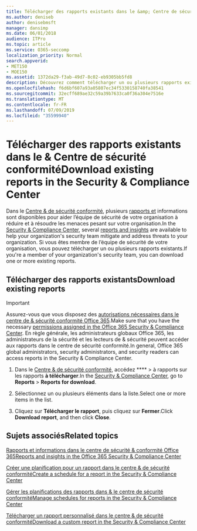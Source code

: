 ```yaml
---
title: Télécharger des rapports existants dans le &amp; Centre de sécurité conformité
ms.author: deniseb
author: denisebmsft
manager: dansimp
ms.date: 06/01/2018
audience: ITPro
ms.topic: article
ms.service: O365-seccomp
localization_priority: Normal
search.appverid:
- MET150
- MOE150
ms.assetid: 1372da29-f3ab-49d7-8c02-eb9305bb5fd8
description: Découvrez comment télécharger un ou plusieurs rapports existants dans le centre de &amp; sécurité conformité.
ms.openlocfilehash: f6d6bf607a93a05807ec34f5330158740fa38541
ms.sourcegitcommit: 32ecff689ae32c59a39b7633ca0f36a304e7516e
ms.translationtype: MT
ms.contentlocale: fr-FR
ms.lasthandoff: 07/09/2019
ms.locfileid: "35599940"
---
```

# <a name="download-existing-reports-in-the-security-amp-compliance-center"></a><span data-ttu-id="c2eb6-103">Télécharger des rapports existants dans le &amp; Centre de sécurité conformité</span><span class="sxs-lookup"><span data-stu-id="c2eb6-103">Download existing reports in the Security &amp; Compliance Center</span></span>

<span data-ttu-id="c2eb6-104">Dans le [Centre &amp; de sécurité conformité](https://protection.office.com), plusieurs [rapports et](reports-and-insights-in-security-and-compliance.md) informations sont disponibles pour aider l’équipe de sécurité de votre organisation à réduire et à résoudre les menaces pesant sur votre organisation.</span><span class="sxs-lookup"><span data-stu-id="c2eb6-104">In the [Security &amp; Compliance Center](https://protection.office.com), several [reports and insights](reports-and-insights-in-security-and-compliance.md) are available to help your organization's security team mitigate and address threats to your organization.</span></span> <span data-ttu-id="c2eb6-105">Si vous êtes membre de l’équipe de sécurité de votre organisation, vous pouvez télécharger un ou plusieurs rapports existants.</span><span class="sxs-lookup"><span data-stu-id="c2eb6-105">If you're a member of your organization's security team, you can download one or more existing reports.</span></span> 
  
## <a name="download-existing-reports"></a><span data-ttu-id="c2eb6-106">Télécharger des rapports existants</span><span class="sxs-lookup"><span data-stu-id="c2eb6-106">Download existing reports</span></span>

> [!IMPORTANT]
> <span data-ttu-id="c2eb6-107">Assurez-vous que vous disposez des [autorisations nécessaires dans le centre de &amp; sécurité conformité Office 365](permissions-in-the-security-and-compliance-center.md).</span><span class="sxs-lookup"><span data-stu-id="c2eb6-107">Make sure that you have the necessary [permissions assigned in the Office 365 Security &amp; Compliance Center](permissions-in-the-security-and-compliance-center.md).</span></span> <span data-ttu-id="c2eb6-108">En règle générale, les administrateurs globaux Office 365, les administrateurs de la sécurité et les lecteurs de &amp; sécurité peuvent accéder aux rapports dans le centre de sécurité conformité.</span><span class="sxs-lookup"><span data-stu-id="c2eb6-108">In general, Office 365 global administrators, security administrators, and security readers can access reports in the Security &amp; Compliance Center.</span></span> 
  
1. <span data-ttu-id="c2eb6-109">Dans le [Centre &amp; de sécurité conformité](https://protection.office.com), accédez \*\*\*\* \> à rapports sur les rapports **à télécharger**.</span><span class="sxs-lookup"><span data-stu-id="c2eb6-109">In the [Security &amp; Compliance Center](https://protection.office.com), go to **Reports** \> **Reports for download**.</span></span>
    
2. <span data-ttu-id="c2eb6-110">Sélectionnez un ou plusieurs éléments dans la liste.</span><span class="sxs-lookup"><span data-stu-id="c2eb6-110">Select one or more items in the list.</span></span>
    
3. <span data-ttu-id="c2eb6-111">Cliquez sur **Télécharger le rapport**, puis cliquez sur **Fermer**.</span><span class="sxs-lookup"><span data-stu-id="c2eb6-111">Click **Download report**, and then click **Close**.</span></span>
    
## <a name="related-topics"></a><span data-ttu-id="c2eb6-112">Sujets associés</span><span class="sxs-lookup"><span data-stu-id="c2eb6-112">Related topics</span></span>

[<span data-ttu-id="c2eb6-113">Rapports et informations dans le centre de sécurité &amp; conformité Office 365</span><span class="sxs-lookup"><span data-stu-id="c2eb6-113">Reports and insights in the Office 365 Security &amp; Compliance Center</span></span>](reports-and-insights-in-security-and-compliance.md)
  
[<span data-ttu-id="c2eb6-114">Créer une planification pour un rapport dans le centre &amp; de sécurité conformité</span><span class="sxs-lookup"><span data-stu-id="c2eb6-114">Create a schedule for a report in the Security &amp; Compliance Center</span></span>](create-a-schedule-for-a-report.md)
  
[<span data-ttu-id="c2eb6-115">Gérer les planifications des rapports dans &amp; le centre de sécurité conformité</span><span class="sxs-lookup"><span data-stu-id="c2eb6-115">Manage schedules for reports in the Security &amp; Compliance Center</span></span>](manage-schedules-for-multiple-reports.md)
  
[<span data-ttu-id="c2eb6-116">Télécharger un rapport personnalisé dans le centre &amp; de sécurité conformité</span><span class="sxs-lookup"><span data-stu-id="c2eb6-116">Download a custom report in the Security &amp; Compliance Center</span></span>](set-up-and-download-a-custom-report.md)
  

